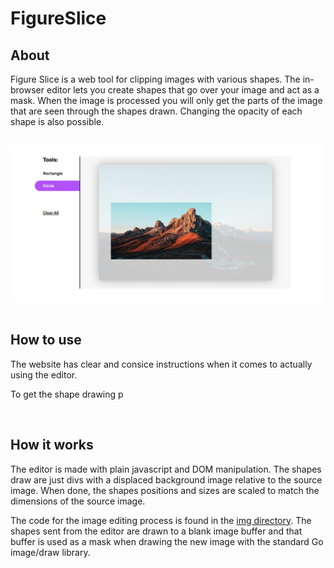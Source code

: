 # **FigureSlice**

## **About**

Figure Slice is a web tool for clipping images with various shapes. The in-browser editor lets you create shapes that go over your image and act as a mask. When the image is processed you will only get the parts of the image that are seen through the shapes drawn. Changing the opacity of each shape is also possible.

<br>

<img src="https://github.com/jesperkha/FigureSlice/blob/main/.github/editor.jpg?raw=true" alt="editor" width="500"/>

<br>
<br>

## **How to use**

The website has clear and consice instructions when it comes to actually using the editor.

To get the shape drawing p

<br>

## **How it works**

The editor is made with plain javascript and DOM manipulation. The shapes draw are just divs with a displaced background image relative to the source image. When done, the shapes positions and sizes are scaled to match the dimensions of the source image.

The code for the image editing process is found in the [img directory](https://github.com/jesperkha/FigureSlice/img). The shapes sent from the editor are drawn to a blank image buffer and that buffer is used as a mask when drawing the new image with the standard Go image/draw library.
